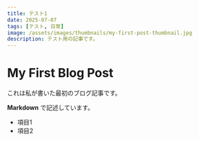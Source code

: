 ```yaml
---
title: テスト1
date: 2025-07-07
tags: [テスト, 日常]
image: /assets/images/thumbnails/my-first-post-thumbnail.jpg
description: テスト用の記事です。
---
```


# My First Blog Post

これは私が書いた最初のブログ記事です。

**Markdown** で記述しています。

- 項目1
- 項目2
